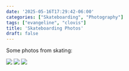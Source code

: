 ```yaml
---
date: '2025-05-16T17:29:42-06:00'
categories: ["Skateboarding", "Photography"]
tags: ["evangeline", "clovis"]
title: 'Skateboarding Photos'
draft: false
---
```


Some photos from skating:

![](/Blog/images/skate1.jpg)
![](/Blog/images/skate2.jpg)
![](/Blog/images/skate3.jpg)
